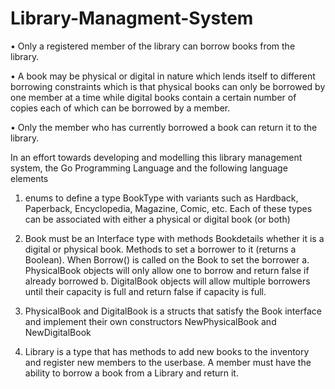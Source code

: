 # Library-Managment-System
• Only a registered member of the library can borrow books from the library.

• A book may be physical or digital in nature which lends itself to different borrowing constraints which is that physical books can only be borrowed by one member at a time while digital books contain a certain number of copies each of which can be borrowed by a member.

• Only the member who has currently borrowed a book can return it to the library.

In an effort towards developing and modelling this library management system,  the Go Programming Language and the following language elements

1.  enums to define a type BookType with variants such as  Hardback, Paperback, Encyclopedia, Magazine, Comic, etc. Each of these types can be associated with either a physical or digital book (or both)

2. Book must be an Interface type with methods Bookdetails whether it is a digital or physical book. Methods to set a borrower to it (returns a Boolean). When Borrow() is called on the Book to set the borrower
  a. PhysicalBook objects will only allow one to borrow and return false if already borrowed
  b. DigitalBook objects will allow multiple borrowers until their capacity is full and return false if capacity is full.
	
3. PhysicalBook and DigitalBook is a structs that satisfy the Book interface and implement their own constructors NewPhysicalBook and NewDigitalBook

4. Library is a type that has methods to add new books to the inventory and register new members to the userbase. A member must have the ability to borrow a book from a Library and return it.
